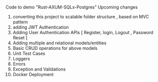 
Code to demo "Rust-AXUM-SQLx-Postgres"
Upcoming changes
1. converting this project to scalable folder structure , based on MVC pattern
2. adding JWT Authentication
3. Adding User Authentication APIs [ Register, login, Logout , Password Reset ]
4. Adding multiple and relational models/entities
5. Basic CRUD operations for above models
6. Unit Test Cases
7. Loggers
8. Errors
9. Exception and Validations
10. Docker Deployment
    


